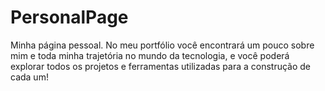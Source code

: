 # PersonalPage
 Minha página pessoal. No meu portfólio você encontrará um pouco sobre mim e toda minha trajetória no mundo da tecnologia, e você poderá explorar todos os projetos e ferramentas utilizadas para a construção de cada um!
